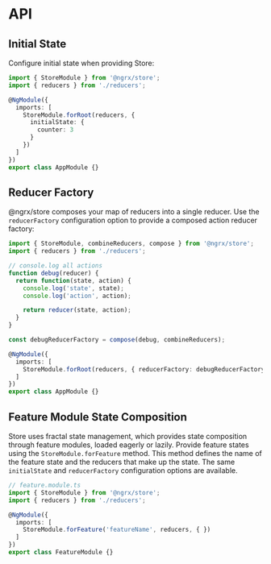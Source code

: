 # API

## Initial State

Configure initial state when providing Store:

```ts
import { StoreModule } from '@ngrx/store';
import { reducers } from './reducers';

@NgModule({
  imports: [
    StoreModule.forRoot(reducers, {
      initialState: {
        counter: 3
      }
    })
  ]
})
export class AppModule {}
```

## Reducer Factory

@ngrx/store composes your map of reducers into a single reducer. Use the `reducerFactory`
configuration option to provide a composed action reducer factory:

```ts
import { StoreModule, combineReducers, compose } from '@ngrx/store';
import { reducers } from './reducers';

// console.log all actions
function debug(reducer) {
  return function(state, action) {
    console.log('state', state);
    console.log('action', action);

    return reducer(state, action);
  }
}

const debugReducerFactory = compose(debug, combineReducers);

@NgModule({
  imports: [
    StoreModule.forRoot(reducers, { reducerFactory: debugReducerFactory })
  ]
})
export class AppModule {}
```

## Feature Module State Composition

Store uses fractal state management, which provides state composition through feature modules,
loaded eagerly or lazily. Provide feature states using the `StoreModule.forFeature` method. This
method defines the name of the feature state and the reducers that make up the state. The same `initialState`
and `reducerFactory` configuration options are available.

```ts
// feature.module.ts
import { StoreModule } from '@ngrx/store';
import { reducers } from './reducers';

@NgModule({
  imports: [
    StoreModule.forFeature('featureName', reducers, { })
  ]
})
export class FeatureModule {}
```

